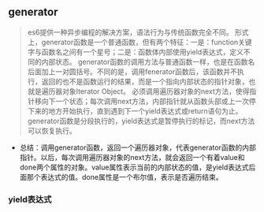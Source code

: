 ## generator
> es6提供一种异步编程的解决方案，语法行为与传统函数完全不同。
形式上，generator函数是一个普通函数，但有两个特征：一是：function关键字与函数名之间有一个星号；二是：函数体内部使用yield表达式，定义不同的内部状态。
> generator函数的调用方法与普通函数一样，也是在函数名后面加上一对圆括号。不同的是，调用fenerator函数后，该函数并不执行，返回的也不是函数运行的结果，而是一个指向内部状态的指针对象，也就是遍历器对象Iterator Object。
> 必须调用遍历器对象的next方法，使得指针移向下一个状态；每次调用next方法，内部指针就从函数头部或上一次停下来的地方开始执行，直到遇到下一个yield表达式或return语句为止。
> generator函数是分段执行的，yield表达式是暂停执行的标记，而next方法可以恢复执行。
- 总结：调用generator函数，返回一个遍历器对象，代表generator函数的内部指针。以后，每次调用遍历器对象的next方法，就会返回一个有着value和done两个属性的对象。value属性表示当前的内部状态的值，是yield表达式后面那个表达式的值。done属性是一个布尔值，表示是否遍历结束。
### yield表达式
